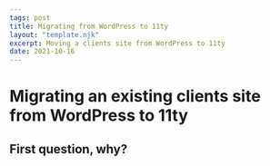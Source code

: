```yaml
---
tags: post
title: Migrating from WordPress to 11ty
layout: "template.njk"
excerpt: Moving a clients site from WordPress to 11ty
date: 2021-10-16
---
```


# Migrating an existing clients site from WordPress to 11ty
## First question, why?